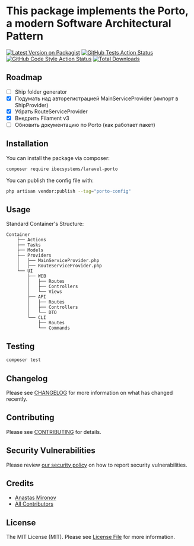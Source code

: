 # This package implements the Porto, a modern Software Architectural Pattern

[![Latest Version on Packagist](https://img.shields.io/packagist/v/ibecsystems/laravel-porto.svg?style=flat-square)](https://packagist.org/packages/ibecsystems/laravel-porto)
[![GitHub Tests Action Status](https://img.shields.io/github/actions/workflow/status/ibec-box/laravel-porto/run-tests.yml?branch=3.x&label=tests&style=flat-square)](https://github.com/ibec-box/laravel-porto/actions?query=workflow:run-tests+branch:3.x)
[![GitHub Code Style Action Status](https://img.shields.io/github/actions/workflow/status/ibec-box/laravel-porto/fix-php-code-style-issues.yml?branch=3.x&label=code%20style&style=flat-square)](https://github.com/ibec-box/laravel-porto/actions?query=workflow:"Fix+PHP+code+style+issues"+branch:3.x)
[![Total Downloads](https://img.shields.io/packagist/dt/ibecsystems/laravel-porto.svg?style=flat-square)](https://packagist.org/packages/ibecsystems/laravel-porto)

## Roadmap

- [ ] Ship folder generator
- [x] Подумать над авторегистрацией MainServiceProvider (импорт в ShipProvider)
- [x] Убрать RouteServiceProvider
- [x] Внедрить Filament v3
- [ ] Обновить документацию по Porto (как работает пакет)

## Installation

You can install the package via composer:

```bash
composer require ibecsystems/laravel-porto
```

You can publish the config file with:

```bash
php artisan vendor:publish --tag="porto-config"
```

## Usage

Standard Container's Structure:

```
Container
	├── Actions
	├── Tasks
	├── Models
	├── Providers
	│   ├── MainServiceProvider.php
	│   ├── RouteServiceProvider.php
	└── UI
	    ├── WEB
	    │   ├── Routes
	    │   ├── Controllers
	    │   └── Views
	    ├── API
	    │   ├── Routes
	    │   ├── Controllers
	    │   └── DTO
	    └── CLI
	        ├── Routes
	        └── Commands
```

## Testing

```bash
composer test
```

## Changelog

Please see [CHANGELOG](CHANGELOG.md) for more information on what has changed recently.

## Contributing

Please see [CONTRIBUTING](CONTRIBUTING.md) for details.

## Security Vulnerabilities

Please review [our security policy](../../security/policy) on how to report security vulnerabilities.

## Credits

- [Anastas Mironov](https://github.com/ast21)
- [All Contributors](../../contributors)

## License

The MIT License (MIT). Please see [License File](LICENSE.md) for more information.
